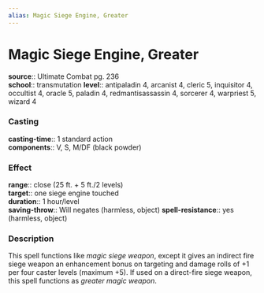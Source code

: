 ```yaml
---
alias: Magic Siege Engine, Greater
---
```


# Magic Siege Engine, Greater 

**source**:: Ultimate Combat pg. 236  
**school**:: transmutation
**level**:: antipaladin 4, arcanist 4, cleric 5, inquisitor 4, occultist 4, oracle 5, paladin 4, redmantisassassin 4, sorcerer 4, warpriest 5, wizard 4

### Casting 

**casting-time**:: 1 standard action  
**components**:: V, S, M/DF (black powder)

### Effect 

**range**:: close (25 ft. + 5 ft./2 levels)  
**target**:: one siege engine touched  
**duration**:: 1 hour/level  
**saving-throw**:: Will negates (harmless, object)
**spell-resistance**:: yes (harmless, object)

### Description 

This spell functions like *magic siege weapon*, except it gives an indirect fire siege weapon an enhancement bonus on targeting and damage rolls of +1 per four caster levels (maximum +5). If used on a direct-fire siege weapon, this spell functions as *greater magic weapon*.
